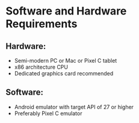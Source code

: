 # Software and Hardware Requirements
## Hardware:
- Semi-modern PC or Mac or Pixel C tablet
- x86 architecture CPU
- Dedicated graphics card recommended
## Software:
- Android emulator with target API of 27 or higher
- Preferably Pixel C emulator